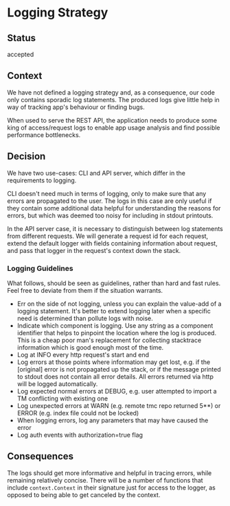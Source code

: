 # Logging Strategy

## Status

accepted

## Context

We have not defined a logging strategy and, as a consequence, our code only contains sporadic log statements. The
produced logs give little help in way of tracking app's behaviour or finding bugs.

When used to serve the REST API, the application needs to produce some king of access/request logs to enable app
usage analysis and find possible performance bottlenecks.

## Decision

We have two use-cases: CLI and API server, which differ in the requirements to logging.

CLI doesn't need much in terms of logging, only to make sure that any errors are propagated to the user. The logs in
this case are only useful if they contain some additional data helpful for understanding the reasons for errors, but
which was deemed too noisy for including in stdout printouts.

In the API server case, it is necessary to distinguish between log statements from different requests. We will generate
a request id for each request, extend the default logger with fields containing information about request, and pass that
logger in the request's context down the stack.

### Logging Guidelines

What follows, should be seen as guidelines, rather than hard and fast rules. Feel free to deviate from them if the
situation warrants.

- Err on the side of not logging, unless you can explain the value-add of a logging statement. It's better to extend
  logging later when a specific need is determined than pollute logs with noise.
- Indicate which component is logging. Use any string as a component identifier that helps to pinpoint the location
  where the log is produced. This is a cheap poor man's replacement for collecting stacktrace information which is good
  enough most of the time.
- Log at INFO every http request's start and end
- Log errors at those points where information may get lost, e.g. if the \[original] error is not propagated up the
  stack, or if the message printed to stdout does not contain all error details. All errors returned via http will be
  logged automatically.
- Log expected normal errors at DEBUG, e.g. user attempted to import a TM conflicting with existing one
- Log unexpected errors at WARN (e.g. remote tmc repo returned 5**) or ERROR (e.g. index file could not be locked)
- When logging errors, log any parameters that may have caused the error
- Log auth events with authorization=true flag

## Consequences

The logs should get more informative and helpful in tracing errors, while remaining relatively concise.
There will be a number of functions that include `context.Context` in their signature just for access to the logger, as
opposed to being able to get canceled by the context.
